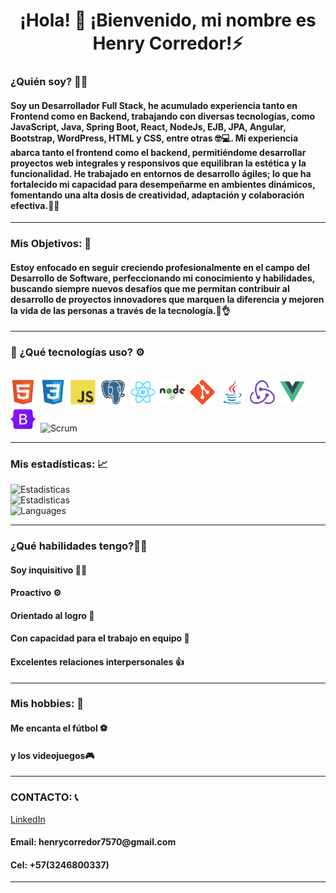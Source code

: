 <div id="header" align="center">
    <h1>¡Hola! 👋 ¡Bienvenido, mi nombre es Henry Corredor!⚡</h1> 
</div>
<div>
    <h3>¿Quién soy? 🕵️‍♂️</h3>
    <h4>Soy un Desarrollador Full Stack, he acumulado experiencia tanto en Frontend como en Backend, trabajando con diversas tecnologías, como JavaScript, Java, Spring Boot, React, NodeJs, EJB, JPA, Angular, Bootstrap, WordPress, HTML y CSS, entre otras 🤓💻. Mi                experiencia abarca tanto el frontend como el backend, permitiéndome desarrollar proyectos web integrales y responsivos que equilibran la estética y la funcionalidad. He trabajado en entornos de desarrollo ágiles; lo que ha fortalecido mi capacidad para                   desempeñarme en ambientes dinámicos, fomentando una alta dosis de creatividad, adaptación y colaboración efectiva.💪😉
    </h4>
</div>

---
<div>
    <h3>Mis Objetivos: 🎯</h3>
    <h4>Estoy enfocado en seguir creciendo profesionalmente en el campo del Desarrollo de Software, perfeccionando mi conocimiento y habilidades, buscando siempre nuevos desafíos que me permitan contribuir al desarrollo de proyectos innovadores que marquen la diferencia y mejoren la vida de las personas a través de la tecnología.🚀👌 </h4>
</div>

---
<div>
    <h3>🔨 ¿Qué tecnologías uso? ⚙️</h3> 
    <br/>   
    <div>
        <img src="https://github.com/devicons/devicon/blob/master/icons/html5/html5-original.svg" title="HTML5" alt="HTML" width="40" height="40"/>&nbsp;
        <img src="https://github.com/devicons/devicon/blob/master/icons/css3/css3-original.svg" title="CSS3" alt="CSS" width="40" height="40"/>&nbsp;
        <img src="https://github.com/devicons/devicon/blob/master/icons/javascript/javascript-original.svg" title="JavaScript" alt="JS" width="40" height="40"/>&nbsp;
        <img src="https://github.com/devicons/devicon/blob/master/icons/postgresql/postgresql-original.svg" title="PostgreSQL" alt="SQL" width="40" height="40"/>&nbsp;
        <img src="https://github.com/devicons/devicon/blob/master/icons/react/react-original.svg" title="React" alt="React" width="40" height="40"/>&nbsp;
        <img src="https://github.com/devicons/devicon/blob/master/icons/nodejs/nodejs-original-wordmark.svg" title="NodeJs" alt="Node" width="40" height="40"/>&nbsp;
        <img src="https://github.com/devicons/devicon/blob/master/icons/git/git-original.svg" title="Git" alt="Git" width="40" height="40"/>&nbsp;
        <img src="https://github.com/devicons/devicon/blob/master/icons/java/java-original.svg" title="Java" alt="Java" width="40" height="40"/>&nbsp;
        <img src="https://github.com/devicons/devicon/blob/master/icons/redux/redux-original.svg" title="Redux" alt="Redux" width="40" height="40"/>&nbsp;
        <img src="https://github.com/devicons/devicon/blob/master/icons/vuejs/vuejs-original.svg" title="Vue.js" alt="Vue" width="40" height="40"/>&nbsp;
        <img src="https://github.com/devicons/devicon/blob/master/icons/bootstrap/bootstrap-original.svg" title="Bootstrap" alt="Bootstrap" width="40" height="40"/>&nbsp;
        <img src="https://www.scrum.org/themes/custom/scrumorg_v2/assets/images/logo-250.png" title="Scrum" alt="Scrum" width="40" height="40"/>&nbsp;
    </div>
</div>

---
<div align="left">
    <h3>Mis estadísticas: 📈</h3>
    <img src="https://streak-stats.demolab.com?user=henrycorredor7570&theme=github-green-purple&hide_border=true&border_radius=4&locale=es" title="Estadisticas" alt="Estadisticas" width="500" height="200"/>
</div>
<div align="left">
    <img src="https://github-readme-stats.vercel.app/api?username=henrycorredor7570&show_icons=true&theme=aura&locale=es" title="Estadisticas" alt="Estadisticas" width="500" height="200"/>
</div>
<div align="left">
    <img src="https://github-readme-stats.vercel.app/api/top-langs/?username=henrycorredor7570&hide_progress=false&locale=es" title="Languages" alt="Languages"  width="500" height="200"/>
</div>

---
<div>
    <h3>¿Qué habilidades tengo?🏃‍♂️</h3>
    <h4>Soy inquisitivo 🕵️‍♂️</h4>
    <h4>Proactivo ⚙️</h4>
    <h4>Orientado al logro 🥇</h4>
    <h4>Con capacidad para el trabajo en equipo 🤝</h4>
    <h4>Excelentes relaciones interpersonales 👍</h4>
</div>

---
<div>
    <h3>Mis hobbies: 🎳</h3>
    <h4>Me encanta el fútbol ⚽</h4>
    <h4>y los videojuegos🎮</h4>
</div>

---
<div>
    <h3>CONTACTO: 📞</h3>
    <a href="https://www.linkedin.com/in/henry-corredor-developer" target="_blank">LinkedIn</a>
    <h4>Email: henrycorredor7570@gmail.com</h4>
    <h4>Cel: +57(3246800337) </h4>
</div>

---
